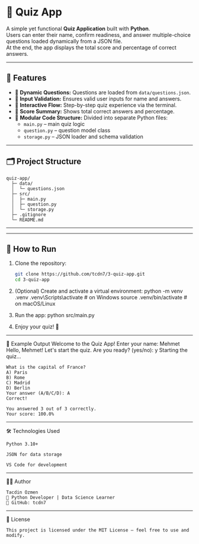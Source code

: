 # 🎯 Quiz App

A simple yet functional **Quiz Application** built with **Python**.  
Users can enter their name, confirm readiness, and answer multiple-choice questions loaded dynamically from a JSON file.  
At the end, the app displays the total score and percentage of correct answers.  

---

## 🧩 Features

- 🧠 **Dynamic Questions:** Questions are loaded from `data/questions.json`.
- 📝 **Input Validation:** Ensures valid user inputs for name and answers.
- 💬 **Interactive Flow:** Step-by-step quiz experience via the terminal.
- 🧾 **Score Summary:** Shows total correct answers and percentage.
- 💾 **Modular Code Structure:** Divided into separate Python files:
  - `main.py` – main quiz logic  
  - `question.py` – question model class  
  - `storage.py` – JSON loader and schema validation  

---

## 🗂️ Project Structure

```
quiz-app/
  ├─ data/
  │  └─ questions.json
  ├─ src/
  │  ├─ main.py
  │  ├─ question.py
  │  └─ storage.py
  ├─ .gitignore
  └─ README.md
```



---


---

## 🚀 How to Run

1. Clone the repository:
   ```bash
   git clone https://github.com/tcdn7/3-quiz-app.git
   cd 3-quiz-app

2. (Optional) Create and activate a virtual environment:
    python -m venv .venv
    .venv\Scripts\activate      # on Windows
    source .venv/bin/activate   # on macOS/Linux

3. Run the app:
    python src/main.py

4. Enjoy your quiz! 🎉

---

🧠 Example Output
    Welcome to the Quiz App!
    Enter your name: Mehmet
    Hello, Mehmet! Let's start the quiz.
    Are you ready? (yes/no): y
    Starting the quiz...

    What is the capital of France?
    A) Paris
    B) Rome
    C) Madrid
    D) Berlin
    Your answer (A/B/C/D): A
    Correct!

    You answered 3 out of 3 correctly.
    Your score: 100.0%

---

🛠️ Technologies Used

    Python 3.10+

    JSON for data storage

    VS Code for development

---

👨‍💻 Author

    Tacdin Özmen
    📍 Python Developer | Data Science Learner
    🔗 GitHub: tcdn7

---

🏁 License

    This project is licensed under the MIT License — feel free to use and modify.
